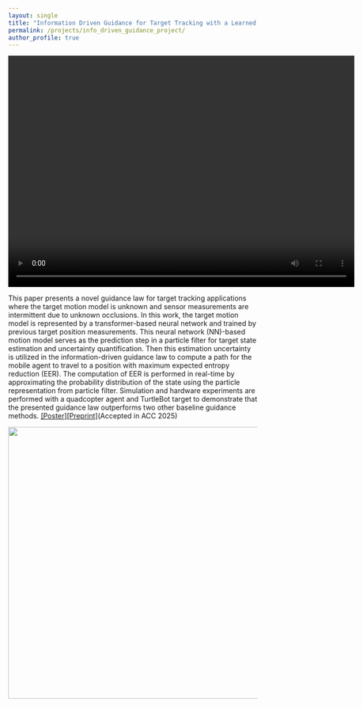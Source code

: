 ```yaml
---
layout: single
title: "Information Driven Guidance for Target Tracking with a Learned Motion Model"
permalink: /projects/info_driven_guidance_project/
author_profile: true
---
```


<video width="700" height="468" controls="controls">
  <source src="/videos/lcss_overview.mp4" type="video/mp4">
</video>

  

This paper presents a novel guidance law for target tracking applications where the target motion model is unknown and sensor measurements are intermittent due to unknown occlusions. In this work, the target motion model is represented by a transformer-based neural network and trained by previous target position measurements. This neural network (NN)-based motion model serves as the prediction step in a particle filter for target state estimation and uncertainty quantification. Then this estimation uncertainty is utilized in the information-driven guidance law to compute a path for the mobile agent to travel to a position with maximum expected entropy reduction (EER). The computation of EER is performed in real-time by approximating the probability distribution of the state using the particle representation from particle filter. Simulation and hardware experiments are performed with a quadcopter agent and TurtleBot target to demonstrate that the presented guidance law outperforms two other baseline guidance methods.
[[Poster]](/files/Pulido_MML_horizontal.pdf)[[Preprint]](https://arxiv.org/abs/2402.00671v1)(Accepted in ACC 2025)

<img src="/images/FigFramework_annotated.png" width="550" /> 